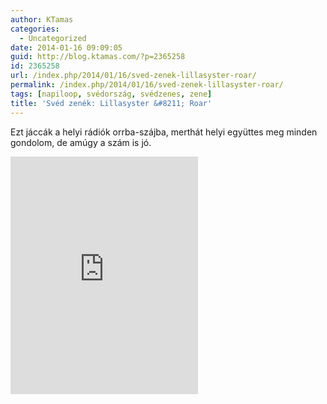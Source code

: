 ```yaml
---
author: KTamas
categories:
  - Uncategorized
date: 2014-01-16 09:09:05
guid: http://blog.ktamas.com/?p=2365258
id: 2365258
url: /index.php/2014/01/16/sved-zenek-lillasyster-roar/
permalink: /index.php/2014/01/16/sved-zenek-lillasyster-roar/
tags: [napiloop, svédország, svédzenes, zene]
title: 'Svéd zenék: Lillasyster &#8211; Roar'
---
```


Ezt jáccák a helyi rádiók orrba-szájba, merthát helyi együttes meg minden gondolom, de amúgy a szám is jó.

<p><iframe src="https://embed.spotify.com/?uri=spotify:track:30cmQLBpopRA6KLI2OsP9U" width="300" height="380" frameborder="0"></iframe></p>
